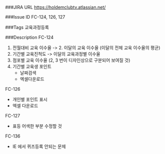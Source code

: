 
###JIRA URL 
https://holdemclubtv.atlassian.net/

###Issue ID 
FC-124, 126, 127

###Tags
교육과정등록

###Description
FC-124
1. 전월대비 교육 이수율 -> 2. 이달의 교육 이수율 (이달의 전체 교육 이수율의 평균)
2. 기간별 교육진척도 -> 이달의 교육과정별 이수율
3. 점포별 교육 이수율
(2, 3 번이 디자인상으로 구분되어 보여질 것)
4. 기간별 교육생 포인트
   - 날짜검색
   - 엑셀다운로드

FC-126
- 개인별 포인트 표시
- 엑셀 다운로드

FC-127
- 표등 어색한 부분 수정할 것

FC-136
- IE 에서 퀴즈등록 안되는 문제